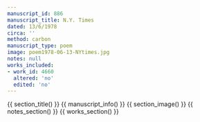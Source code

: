 ```yaml
---
manuscript_id: 886
manuscript_title: N.Y. Times
dated: 13/6/1978
circa: ''
method: carbon
manuscript_type: poem
image: poem1978-06-13-NYtimes.jpg
notes: null
works_included:
- work_id: 4660
  altered: 'no'
  edited: 'no'
---
```


{{ section_title() }}
{{ manuscript_info() }}
{{ section_image() }}
{{ notes_section() }}
{{ works_section() }}
